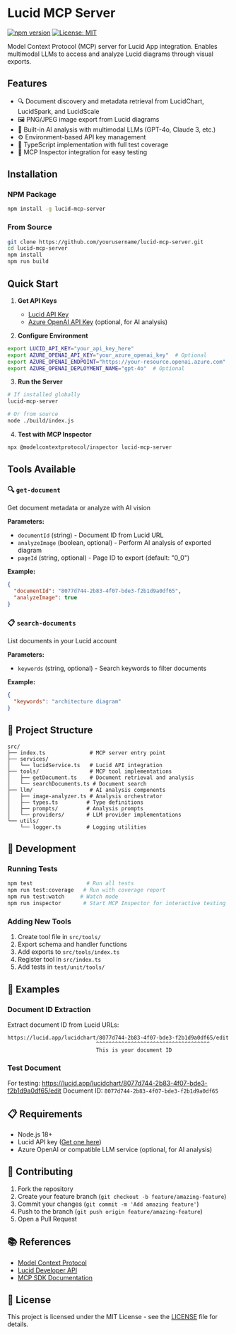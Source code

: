 # Lucid MCP Server

[![npm version](https://badge.fury.io/js/lucid-mcp-server.svg)](https://badge.fury.io/js/lucid-mcp-server)
[![License: MIT](https://img.shields.io/badge/License-MIT-yellow.svg)](https://opensource.org/licenses/MIT)

Model Context Protocol (MCP) server for Lucid App integration. Enables multimodal LLMs to access and analyze Lucid diagrams through visual exports.

## Features

- 🔍 Document discovery and metadata retrieval from LucidChart, LucidSpark, and LucidScale
- 🖼️ PNG/JPEG image export from Lucid diagrams
- 🤖 Built-in AI analysis with multimodal LLMs (GPT-4o, Claude 3, etc.)
- ⚙️ Environment-based API key management
- 📝 TypeScript implementation with full test coverage
- 🔧 MCP Inspector integration for easy testing

## Installation

### NPM Package

```bash
npm install -g lucid-mcp-server
```

### From Source

```bash
git clone https://github.com/yourusername/lucid-mcp-server.git
cd lucid-mcp-server
npm install
npm run build
```

## Quick Start

1. **Get API Keys**
   - [Lucid API Key](https://developer.lucid.co/docs/api-keys)
   - [Azure OpenAI API Key](https://portal.azure.com/) (optional, for AI analysis)

2. **Configure Environment**

```bash
export LUCID_API_KEY="your_api_key_here"
export AZURE_OPENAI_API_KEY="your_azure_openai_key"  # Optional
export AZURE_OPENAI_ENDPOINT="https://your-resource.openai.azure.com"  # Optional
export AZURE_OPENAI_DEPLOYMENT_NAME="gpt-4o"  # Optional
```

3. **Run the Server**

```bash
# If installed globally
lucid-mcp-server

# Or from source
node ./build/index.js
```

4. **Test with MCP Inspector**

```bash
npx @modelcontextprotocol/inspector lucid-mcp-server
```

## Tools Available

### 🔍 `get-document`
Get document metadata or analyze with AI vision

**Parameters:**
- `documentId` (string) - Document ID from Lucid URL
- `analyzeImage` (boolean, optional) - Perform AI analysis of exported diagram  
- `pageId` (string, optional) - Page ID to export (default: "0_0")

**Example:**
```json
{
  "documentId": "8077d744-2b83-4f07-bde3-f2b1d9a0df65",
  "analyzeImage": true
}
```

### 📋 `search-documents`  
List documents in your Lucid account

**Parameters:**
- `keywords` (string, optional) - Search keywords to filter documents

**Example:**
```json
{
  "keywords": "architecture diagram"
}
```

## 📁 Project Structure

```
src/
├── index.ts              # MCP server entry point
├── services/
│   └── lucidService.ts   # Lucid API integration
├── tools/                # MCP tool implementations
│   ├── getDocument.ts    # Document retrieval and analysis
│   └── searchDocuments.ts # Document search
├── llm/                  # AI analysis components
│   ├── image-analyzer.ts # Analysis orchestrator
│   ├── types.ts         # Type definitions
│   ├── prompts/         # Analysis prompts
│   └── providers/       # LLM provider implementations
└── utils/
    └── logger.ts        # Logging utilities
```

## 🔧 Development

### Running Tests

```bash
npm test                 # Run all tests
npm run test:coverage   # Run with coverage report
npm run test:watch     # Watch mode
npm run inspector       # Start MCP Inspector for interactive testing
```

### Adding New Tools

1. Create tool file in `src/tools/`
2. Export schema and handler functions  
3. Add exports to `src/tools/index.ts`
4. Register tool in `src/index.ts`
5. Add tests in `test/unit/tools/`

## 📖 Examples

### Document ID Extraction
Extract document ID from Lucid URLs:
```
https://lucid.app/lucidchart/8077d744-2b83-4f07-bde3-f2b1d9a0df65/edit
                            ^^^^^^^^^^^^^^^^^^^^^^^^^^^^^^^^^^^^
                            This is your document ID
```

### Test Document
For testing: https://lucid.app/lucidchart/8077d744-2b83-4f07-bde3-f2b1d9a0df65/edit
Document ID: `8077d744-2b83-4f07-bde3-f2b1d9a0df65`

## 📋 Requirements

- Node.js 18+ 
- Lucid API key ([Get one here](https://developer.lucid.co/docs/api-keys))
- Azure OpenAI or compatible LLM service (optional, for AI analysis)

## 🤝 Contributing

1. Fork the repository
2. Create your feature branch (`git checkout -b feature/amazing-feature`)
3. Commit your changes (`git commit -m 'Add amazing feature'`)
4. Push to the branch (`git push origin feature/amazing-feature`)
5. Open a Pull Request

## 📚 References

- [Model Context Protocol](https://modelcontextprotocol.io/)
- [Lucid Developer API](https://developer.lucid.co/)
- [MCP SDK Documentation](https://github.com/modelcontextprotocol/sdk)

## 📄 License

This project is licensed under the MIT License - see the [LICENSE](LICENSE) file for details.
